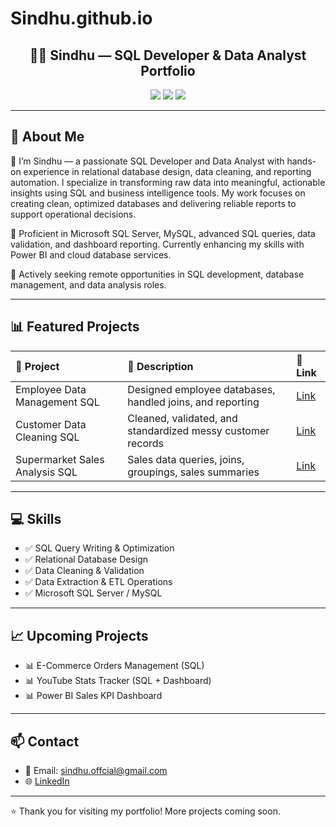 # Sindhu.github.io
<h2 align="center">👩‍💻 Sindhu —  SQL Developer & Data Analyst Portfolio</h2>

<p align="center">
  <img src="https://img.shields.io/badge/SQL-Developer-blue?style=for-the-badge">
  <img src="https://img.shields.io/badge/Data%20Cleaning-Advanced-success?style=for-the-badge">
  <img src="https://img.shields.io/badge/ETL-Intermediate-yellow?style=for-the-badge">
</p>

---

## 📌 About Me  

🎯 I’m Sindhu  — a passionate SQL Developer and Data Analyst with hands-on experience in relational database design, data cleaning, and reporting automation. I specialize in transforming raw data into meaningful, actionable insights using SQL and business intelligence tools. My work focuses on creating clean, optimized databases and delivering reliable reports to support operational decisions.

💾 Proficient in Microsoft SQL Server, MySQL, advanced SQL queries, data validation, and dashboard reporting. Currently enhancing my skills with Power BI and cloud database services.

🚀 Actively seeking remote opportunities in SQL development, database management, and data analysis roles.

---

## 📊 Featured Projects  

| 📁 Project                         | 📄 Description                                                | 🔗 Link |
|:----------------------------------|:--------------------------------------------------------------|:--------------------------------|
| Employee Data Management SQL      | Designed employee databases, handled joins, and reporting     | [Link](https://github.com/silviyasindhu/Employee_Data_Management_SQL_PRO/) |
| Customer Data Cleaning SQL        | Cleaned, validated, and standardized messy customer records   | [Link](https://github.com/silviyasindhu/Customer_Data_Cleaning_SQL) |
| Supermarket Sales Analysis SQL    | Sales data queries, joins, groupings, sales summaries         | [Link](https://github.com/silviyasindhu/Supermarket_Sales_Analysis) |

---

## 💻 Skills  

- ✅ SQL Query Writing & Optimization  
- ✅ Relational Database Design  
- ✅ Data Cleaning & Validation  
- ✅ Data Extraction & ETL Operations  
- ✅ Microsoft SQL Server / MySQL  

---

## 📈 Upcoming Projects  

- 📊 E-Commerce Orders Management (SQL)  
- 📊 YouTube Stats Tracker (SQL + Dashboard)  
- 📊 Power BI Sales KPI Dashboard  

---

## 📫 Contact  

- 📧 Email: sindhu.offcial@gmail.com  
- 🌐 [LinkedIn](https://www.linkedin.com/in/sindhuvijaynedumaran)  

---

⭐️ Thank you for visiting my portfolio! More projects coming soon.

